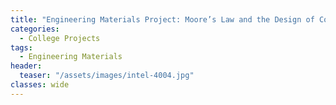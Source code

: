 ```yaml
---
title: "Engineering Materials Project: Moore’s Law and the Design of Computer Chip’s"
categories:
  - College Projects
tags:
  - Engineering Materials
header:
  teaser: "/assets/images/intel-4004.jpg"
classes: wide
---
```


<object data="/assets/documents/Conall-Daly-3B4-Project.pdf" width="1000" height="1000" type='application/pdf'></object>
